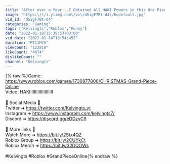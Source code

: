 ```yaml
---
title: "After over a Year...I Obtained All HAKI Powers in this One Piece Game"
image: "https:\/\/i.ytimg.com\/vi\/dSigF7Bt-d4\/hqdefault.jpg"
vid_id: "dSigF7Bt-d4"
categories: "Gaming"
tags: ["Kelvingts","Roblox","Funny"]
date: "2022-01-18T15:39:53+03:00"
vid_date: "2022-01-14T18:54:45Z"
duration: "PT11M7S"
viewcount: "122818"
likeCount: "4674"
dislikeCount: ""
channel: "Kelvingts"
---
```

{% raw %}Game: <a rel="nofollow" target="blank" href="https://www.roblox.com/games/1730877806/CHRISTMAS-Grand-Piece-Online">https://www.roblox.com/games/1730877806/CHRISTMAS-Grand-Piece-Online</a><br />Video: HAKIIIIIIIIIIIIIIIIIIII<br /><br /> 🍍 Social Media 🍍<br />Twitter ➜  <a rel="nofollow" target="blank" href="https://twitter.com/Kelvingts_yt">https://twitter.com/Kelvingts_yt</a><br />Instagram ➜ <a rel="nofollow" target="blank" href="https://www.instagram.com/kelvingts7/">https://www.instagram.com/kelvingts7/</a><br />Discord ➜ <a rel="nofollow" target="blank" href="https://discord.gg/eDDzyC9">https://discord.gg/eDDzyC9</a><br /><br />🍩 More links 🍩<br />Watch More ➜ <a rel="nofollow" target="blank" href="https://bit.ly/2Stx4QZ">https://bit.ly/2Stx4QZ</a><br />Roblox Group  ➜ <a rel="nofollow" target="blank" href="https://bit.ly/2CUYkCt">https://bit.ly/2CUYkCt</a><br />Roblox Merch  ➜ <a rel="nofollow" target="blank" href="https://bit.ly/32DQOWs">https://bit.ly/32DQOWs</a><br /><br />#Kelvingts #Roblox #GrandPieceOnline{% endraw %}
